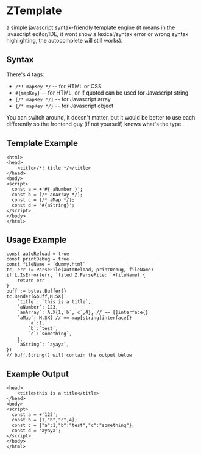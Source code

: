 
# ZTemplate

a simple javascript syntax-friendly template engine (it means in the javascript editor/IDE, it wont show a lexical/syntax error or wrong syntax highlighting, the autocomplete will still works).

## Syntax

There's 4 tags:
- `/*! mapKey */` -- for HTML or CSS
- `#{mapKey}` -- for HTML, or if quoted can be used for Javascript string
- `[/* mapKey */]` -- for Javascript array
- `{/* mapKey */}` -- for Javascript object

You can switch around, it doesn't matter, but it would be better to use each differently so the frontend guy (if not yourself) knows what's the type.

## Template Example

```
<html>
<head>
	<title>/*! title */</title>
</head>
<body>
<script>
  const a = +'#{ aNumber }';
  const b = [/* anArray */];
  const c = {/* aMap */};
  const d = '#{aString}';
</script>
</body>
</html>
```

## Usage Example

```
const autoReload = true
const printDebug = true
const fileName = `dummy.html`
tc, err := ParseFile(autoReload, printDebug, fileName)
if L.IsError(err, `filed Z.ParseFile: `+fileName) {
	return err
}
buff := bytes.Buffer{}
tc.Render(&buff,M.SX{
	`title`: `this is a title`,
	`aNumber`: 123,
	`anArray`: A.X{1,`b`,`c`,4}, // == []interface{}
	`aMap`: M.SX{ // == map[string]interface{}
		`a`:1,
		`b`:`test`,
		`c`:`something`,
	},
	`aString`: `ayaya`,
})
// buff.String() will contain the output below
```

## Example Output

```<html>
<head>
	<title>this is a title</title>
</head>
<body>
<script>
  const a = +'123';
  const b = [1,"b","c",4];
  const c = {"a":1,"b":"test","c":"something"};
  const d = 'ayaya';
</script>
</body>
</html>
```
